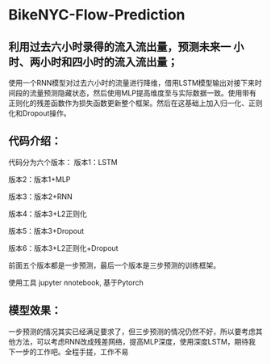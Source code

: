 # BikeNYC-Flow-Prediction
## 利用过去六小时录得的流入流出量，预测未来一 小时、两小时和四小时的流入流出量；
使用一个RNN模型对过去六小时的流量进行降维，借用LSTM模型输出对接下来时间段的流量预测隐藏状态，然后使用MLP提高维度至与实际数据一致。使用带有正则化的残差函数作为损失函数更新整个框架。然后在这基础上加入归一化、正则化和Dropout操作。
## 代码介绍：
代码分为六个版本：
版本1：LSTM

版本2：版本1+MLP

版本3：版本2+RNN

版本4：版本3+L2正则化

版本5：版本3+Dropout

版本6：版本3+L2正则化+Dropout

前面五个版本都是一步预测，最后一个版本是三步预测的训练框架。

使用工具 jupyter nnotebook, 基于Pytorch
## 模型效果：
一步预测的情况其实已经满足要求了，但三步预测的情况仍然不好，所以要考虑其他方法，可以考虑RNN改成残差网络，提高MLP深度，使用深度LSTM，期待我下一步的工作吧。全程手搓，工作不易
